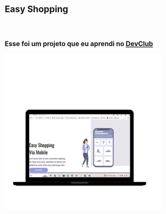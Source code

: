 <h1>Easy Shopping</h1>
<br>
<br>
<h2>Esse foi um projeto que eu aprendi no <a href="https://rodolfomori.com.br/DevClub">DevClub</a></h2>
<img src="https://github.com/RudaPCard/easy-shopping/blob/main/img/notbook.jpg?raw=true"/>

